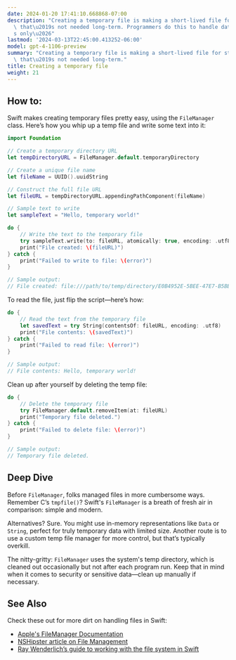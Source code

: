 ```yaml
---
date: 2024-01-20 17:41:10.668868-07:00
description: "Creating a temporary file is making a short-lived file for storing data\
  \ that\u2019s not needed long-term. Programmers do this to handle data that\u2019\
  s only\u2026"
lastmod: '2024-03-13T22:45:00.413252-06:00'
model: gpt-4-1106-preview
summary: "Creating a temporary file is making a short-lived file for storing data\
  \ that\u2019s not needed long-term."
title: Creating a temporary file
weight: 21
---
```


## How to:
Swift makes creating temporary files pretty easy, using the `FileManager` class. Here’s how you whip up a temp file and write some text into it:

```Swift
import Foundation

// Create a temporary directory URL
let tempDirectoryURL = FileManager.default.temporaryDirectory

// Create a unique file name
let fileName = UUID().uuidString

// Construct the full file URL
let fileURL = tempDirectoryURL.appendingPathComponent(fileName)

// Sample text to write
let sampleText = "Hello, temporary world!"

do {
    // Write the text to the temporary file
    try sampleText.write(to: fileURL, atomically: true, encoding: .utf8)
    print("File created: \(fileURL)")
} catch {
    print("Failed to write to file: \(error)")
}

// Sample output:
// File created: file:///path/to/temp/directory/E0B4952E-5BEE-47E7-B5BB-DA5E6AF1EDC9
```

To read the file, just flip the script—here’s how:

```Swift
do {
    // Read the text from the temporary file
    let savedText = try String(contentsOf: fileURL, encoding: .utf8)
    print("File contents: \(savedText)")
} catch {
    print("Failed to read file: \(error)")
}

// Sample output:
// File contents: Hello, temporary world!
```

Clean up after yourself by deleting the temp file:

```Swift
do {
    // Delete the temporary file
    try FileManager.default.removeItem(at: fileURL)
    print("Temporary file deleted.")
} catch {
    print("Failed to delete file: \(error)")
}

// Sample output:
// Temporary file deleted.
```

## Deep Dive
Before `FileManager`, folks managed files in more cumbersome ways. Remember C’s `tmpfile()`? Swift's `FileManager` is a breath of fresh air in comparison: simple and modern.

Alternatives? Sure. You might use in-memory representations like `Data` or `String`, perfect for truly temporary data with limited size. Another route is to use a custom temp file manager for more control, but that’s typically overkill.

The nitty-gritty: `FileManager` uses the system's temp directory, which is cleaned out occasionally but not after each program run. Keep that in mind when it comes to security or sensitive data—clean up manually if necessary.

## See Also
Check these out for more dirt on handling files in Swift:
- [Apple's FileManager Documentation](https://developer.apple.com/documentation/foundation/filemanager)
- [NSHipster article on File Management](https://nshipster.com/temporary-files/)
- [Ray Wenderlich’s guide to working with the file system in Swift](https://www.raywenderlich.com/666-filemanager-class-tutorial-for-macos-getting-started)
